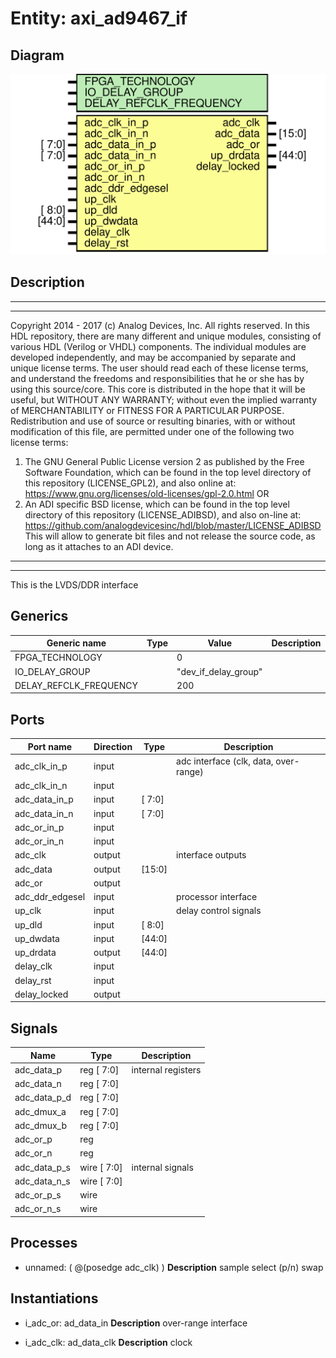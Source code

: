 # Entity: axi_ad9467_if

## Diagram

![Diagram](axi_ad9467_if.svg "Diagram")
## Description

***************************************************************************
 ***************************************************************************
 Copyright 2014 - 2017 (c) Analog Devices, Inc. All rights reserved.
 In this HDL repository, there are many different and unique modules, consisting
 of various HDL (Verilog or VHDL) components. The individual modules are
 developed independently, and may be accompanied by separate and unique license
 terms.
 The user should read each of these license terms, and understand the
 freedoms and responsibilities that he or she has by using this source/core.
 This core is distributed in the hope that it will be useful, but WITHOUT ANY
 WARRANTY; without even the implied warranty of MERCHANTABILITY or FITNESS FOR
 A PARTICULAR PURPOSE.
 Redistribution and use of source or resulting binaries, with or without modification
 of this file, are permitted under one of the following two license terms:
   1. The GNU General Public License version 2 as published by the
      Free Software Foundation, which can be found in the top level directory
      of this repository (LICENSE_GPL2), and also online at:
      <https://www.gnu.org/licenses/old-licenses/gpl-2.0.html>
 OR
   2. An ADI specific BSD license, which can be found in the top level directory
      of this repository (LICENSE_ADIBSD), and also on-line at:
      https://github.com/analogdevicesinc/hdl/blob/master/LICENSE_ADIBSD
      This will allow to generate bit files and not release the source code,
      as long as it attaches to an ADI device.
 ***************************************************************************
 ***************************************************************************
 This is the LVDS/DDR interface
 
## Generics

| Generic name           | Type | Value                | Description |
| ---------------------- | ---- | -------------------- | ----------- |
| FPGA_TECHNOLOGY        |      | 0                    |             |
| IO_DELAY_GROUP         |      | "dev_if_delay_group" |             |
| DELAY_REFCLK_FREQUENCY |      | 200                  |             |
## Ports

| Port name       | Direction | Type   | Description                           |
| --------------- | --------- | ------ | ------------------------------------- |
| adc_clk_in_p    | input     |        | adc interface (clk, data, over-range) |
| adc_clk_in_n    | input     |        |                                       |
| adc_data_in_p   | input     | [ 7:0] |                                       |
| adc_data_in_n   | input     | [ 7:0] |                                       |
| adc_or_in_p     | input     |        |                                       |
| adc_or_in_n     | input     |        |                                       |
| adc_clk         | output    |        | interface outputs                     |
| adc_data        | output    | [15:0] |                                       |
| adc_or          | output    |        |                                       |
| adc_ddr_edgesel | input     |        | processor interface                   |
| up_clk          | input     |        | delay control signals                 |
| up_dld          | input     | [ 8:0] |                                       |
| up_dwdata       | input     | [44:0] |                                       |
| up_drdata       | output    | [44:0] |                                       |
| delay_clk       | input     |        |                                       |
| delay_rst       | input     |        |                                       |
| delay_locked    | output    |        |                                       |
## Signals

| Name         | Type           | Description         |
| ------------ | -------------- | ------------------- |
| adc_data_p   | reg     [ 7:0] | internal registers  |
| adc_data_n   | reg     [ 7:0] |                     |
| adc_data_p_d | reg     [ 7:0] |                     |
| adc_dmux_a   | reg     [ 7:0] |                     |
| adc_dmux_b   | reg     [ 7:0] |                     |
| adc_or_p     | reg            |                     |
| adc_or_n     | reg            |                     |
| adc_data_p_s | wire [ 7:0]    | internal signals    |
| adc_data_n_s | wire [ 7:0]    |                     |
| adc_or_p_s   | wire           |                     |
| adc_or_n_s   | wire           |                     |
## Processes
- unnamed: ( @(posedge adc_clk) )
**Description**
sample select (p/n) swap

## Instantiations

- i_adc_or: ad_data_in
**Description**
over-range interface

- i_adc_clk: ad_data_clk
**Description**
clock

